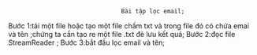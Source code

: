                                     Bài tập lọc email;
Bước 1:tải một file hoặc tạo một file chấm txt và trong file đó có chứa  emai và tên ;chứng ta cần tạo re một file .txt đẻ lưu kết quả;
Bước 2:đọc file StreamReader ;
Bước 3:bắt đầu lọc email và tên;


